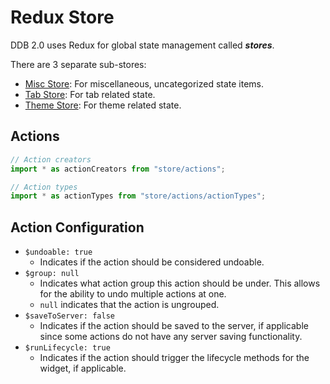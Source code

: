 # Redux Store

DDB 2.0 uses Redux for global state management called ***stores***.

There are 3 separate sub-stores:
* [Misc Store](./miscStore.html): For miscellaneous, uncategorized state items.
* [Tab Store](./tabStore.html): For tab related state.
* [Theme Store](./themeStore.html): For theme related state.

## Actions
```jsx
// Action creators
import * as actionCreators from "store/actions";

// Action types
import * as actionTypes from "store/actions/actionTypes";
```

## Action Configuration
* `$undoable: true`
    * Indicates if the action should be considered undoable.
* `$group: null`
    * Indicates what action group this action should be under. This allows for the ability to undo multiple actions at one.
    * `null` indicates that the action is ungrouped.
* `$saveToServer: false`
    * Indicates if the action should be saved to the server, if applicable since some actions do not have any server saving functionality.
* `$runLifecycle: true`
    * Indicates if the action should trigger the lifecycle methods for the widget, if applicable.